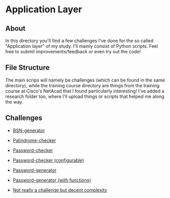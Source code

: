 # Application Layer
## About
In this directory you'll find a few challenges I've done for the so called "Application layer" of my study. I'll mainly consist of Python scripts. Feel free to submit improvements/feedback or even try out the code!
## File Structure
The main scrips will namely be challenges (which can be found in the same directory), while the training course directory are things from the training course at Cisco's NetAcad that I found particularly interesting! I've added a research folder too, where I'll upload things or scripts that helped me along the way.
## Challenges
* [BSN-generator](https://github.com/dogefreak/FHICT/blob/main/App-Layer/Challenges/BSN-generator.py)
* [Palindrome-checker](https://github.com/dogefreak/FHICT/blob/main/App-Layer/Challenges/Palindomechecker.py)
* [Password-checker](https://github.com/dogefreak/FHICT/blob/main/App-Layer/Challenges/Passwordchecker.py)
* [Password-checker (configurable)](https://github.com/dogefreak/FHICT/blob/main/App-Layer/Challenges/Passcheck-withconfig.py)
* [Password-generator](https://github.com/dogefreak/FHICT/blob/main/App-Layer/Challenges/Passwordgenerator.py)
* [Password-generator (with functions)](https://github.com/dogefreak/FHICT/blob/main/App-Layer/Challenges/Passwordgenerator_func.py)

* [Not really a challenge but decent complexity](https://github.com/dogefreak/FHICT/blob/main/App-Layer/Challenges/AutoSchool_beta.py)

